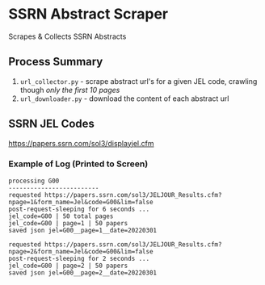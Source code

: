 # SSRN Abstract Scraper
Scrapes & Collects SSRN Abstracts

## Process Summary
1. `url_collector.py` - scrape abstract url's for a given JEL code, crawling though *only the first 10 pages*
2. `url_downloader.py` - download the content of each abstract url

## SSRN JEL Codes
https://papers.ssrn.com/sol3/displayjel.cfm

### Example of Log (Printed to Screen)
```
processing G00
-------------------------
requested https://papers.ssrn.com/sol3/JELJOUR_Results.cfm?npage=1&form_name=Jel&code=G00&lim=false
post-request-sleeping for 6 seconds ... 
jel_code=G00 | 50 total pages
jel_code=G00 | page=1 | 50 papers
saved json jel=G00__page=1__date=20220301

requested https://papers.ssrn.com/sol3/JELJOUR_Results.cfm?npage=2&form_name=Jel&code=G00&lim=false
post-request-sleeping for 2 seconds ... 
jel_code=G00 | page=2 | 50 papers
saved json jel=G00__page=2__date=20220301
```
